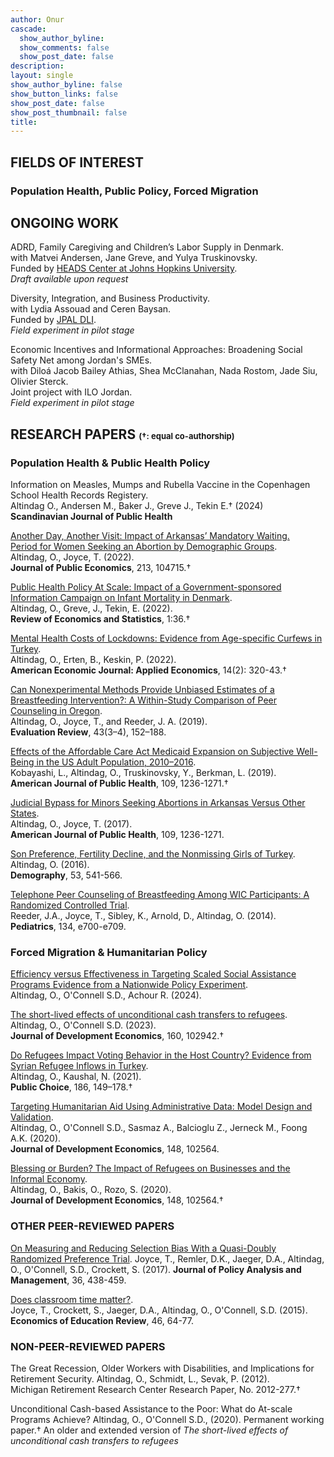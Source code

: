 ```yaml
---
author: Onur 
cascade:
  show_author_byline: 
  show_comments: false
  show_post_date: false
description: 
layout: single
show_author_byline: false
show_button_links: false
show_post_date: false
show_post_thumbnail: false
title:  
---
```


## FIELDS OF INTEREST
### Population Health, Public Policy, Forced Migration 

## ONGOING WORK 

ADRD, Family Caregiving and Children’s Labor Supply in Denmark.   
with Matvei Andersen, Jane Greve, and Yulya Truskinovsky.    
Funded by [HEADS Center at Johns Hopkins University](https://publichealth.jhu.edu/hopkins-economics-of-alzheimers-disease-and-services-center).   
*Draft available upon request*

Diversity, Integration, and Business Productivity.  
with Lydia Assouad and Ceren Baysan.  
Funded by [JPAL DLI](https://www.povertyactionlab.org/initiative/displaced-livelihoods-initiative-dli).   
*Field experiment in pilot stage*

Economic Incentives and Informational Approaches: Broadening Social Safety Net among Jordan's SMEs.     
with Diloá Jacob Bailey Athias, Shea McClanahan, Nada Rostom, Jade Siu, Olivier Sterck.   
Joint project with ILO Jordan.   
*Field experiment in pilot stage*


## RESEARCH PAPERS  <font size="2"> (†: equal co-authorship) </font>

###  Population Health \& Public Health Policy 

Information on Measles, Mumps and Rubella Vaccine in the Copenhagen School Health Records Registery.     
Altindag O., Andersen M., Baker J., Greve J., Tekin E.† (2024)  
**Scandinavian Journal of Public Health** 

[Another Day, Another Visit: Impact of Arkansas’ Mandatory Waiting.  
Period for Women Seeking an Abortion by Demographic Groups](arkansas_abortion/).  
Altindag, O., Joyce, T. (2022).  
**Journal of Public Economics**, 213, 104715.†
 
[Public Health Policy At Scale: Impact of a Government-sponsored Information Campaign on Infant Mortality in Denmark](denmark_sids/).      
Altindag, O., Greve, J., Tekin, E. (2022).     
**Review of Economics and Statistics**, 1:36.†   

[Mental Health Costs of Lockdowns: Evidence from Age-specific Curfews in Turkey](turkey_curfew/).  
Altindag, O., Erten, B., Keskin, P. (2022).  
**American Economic Journal: Applied Economics**, 14(2): 320-43.†

[Can Nonexperimental Methods Provide Unbiased Estimates of a Breastfeeding Intervention?: A Within-Study Comparison of Peer Counseling in Oregon](oregon_non_experiment/).  
Altindag, O., Joyce, T., and Reeder, J. A. (2019).  
**Evaluation Review**, 43(3–4), 152–188.  

[Effects of the Affordable Care Act Medicaid Expansion on Subjective Well-Being in the US Adult Population, 2010–2016](aca_medicaid_subjective_wellbeing/).      
Kobayashi, L., Altindag, O., Truskinovsky, Y., Berkman, L. (2019).    
**American Journal of Public Health**, 109, 1236-1271.†  

[Judicial Bypass for Minors Seeking Abortions in Arkansas Versus Other States](arkansas_judicial_bypass/).  
Altindag, O., Joyce, T. (2017).  
**American Journal of Public Health**, 109, 1236-1271.   

[Son Preference, Fertility Decline, and the Nonmissing Girls of Turkey](turkey_son_preference/).  
Altindag, O. (2016).  
**Demography**, 53, 541-566.  

[Telephone Peer Counseling of Breastfeeding Among WIC Participants: A Randomized Controlled Trial](oregon_rct/).  
Reeder, J.A., Joyce, T., Sibley, K., Arnold, D., Altindag, O. (2014).  
**Pediatrics**, 134, e700-e709.  

### Forced Migration & Humanitarian Policy

[Efficiency versus Effectiveness in Targeting Scaled Social Assistance Programs Evidence from a Nationwide Policy Experiment](lebanon_geographic/).   
Altindag, O., O'Connell S.D., Achour R. (2024).


[The short-lived effects of unconditional cash transfers to refugees](lebanon_uct_rd/).     
Altindag, O., O'Connell S.D. (2023).     
**Journal of Development Economics**, 160, 102942.† 

[Do Refugees Impact Voting Behavior in the Host Country? Evidence from Syrian Refugee Inflows in Turkey](turkey_refugees_voting/).    
Altindag, O., Kaushal, N. (2021).  
**Public Choice**, 186, 149–178.†  

[Targeting Humanitarian Aid Using Administrative Data: Model Design and Validation](lebanon_uct_targeting/).  
Altindag, O., O'Connell S.D., Sasmaz A., Balcioglu Z., Jerneck M., Foong A.K. (2020).  
**Journal of Development Economics**, 148, 102564.    

[Blessing or Burden? The Impact of Refugees on Businesses and the Informal Economy](turkey_refugees_firms/).  
Altindag, O., Bakis, O., Rozo, S. (2020).  
**Journal of Development Economics**, 148, 102564.†   

### OTHER PEER-REVIEWED PAPERS 

[On Measuring and Reducing Selection Bias With a Quasi-Doubly Randomized Preference Trial](baruch_drpt/). 
Joyce, T., Remler, D.K., Jaeger, D.A., Altindag, O., O'Connell, S.D., Crockett, S. (2017). 
**Journal of Policy Analysis and Management**, 36, 438-459.

[Does classroom time matter?](baruch_rct/).  
Joyce, T., Crockett, S., Jaeger, D.A., Altindag, O., O'Connell, S.D. (2015).  
**Economics of Education Review**, 46, 64-77.


### NON-PEER-REVIEWED PAPERS

The Great Recession, Older Workers with Disabilities, and Implications for Retirement Security. 
Altindag, O., Schmidt, L., Sevak, P. (2012).  
Michigan Retirement Research Center Research Paper, No. 2012-277.†   

Unconditional Cash-based Assistance to the Poor: What do At-scale Programs Achieve? 
Altindag, O., O'Connell S.D., (2020). 
Permanent working paper.†
An older and extended version of *The short-lived effects of unconditional cash transfers to refugees*
